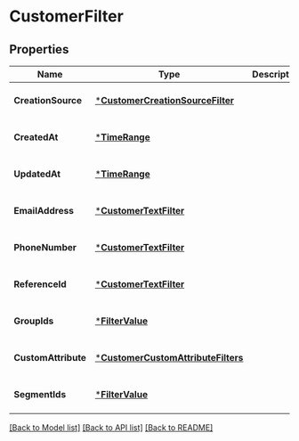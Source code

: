 # CustomerFilter

## Properties
Name | Type | Description | Notes
------------ | ------------- | ------------- | -------------
**CreationSource** | [***CustomerCreationSourceFilter**](CustomerCreationSourceFilter.md) |  | [optional] [default to null]
**CreatedAt** | [***TimeRange**](TimeRange.md) |  | [optional] [default to null]
**UpdatedAt** | [***TimeRange**](TimeRange.md) |  | [optional] [default to null]
**EmailAddress** | [***CustomerTextFilter**](CustomerTextFilter.md) |  | [optional] [default to null]
**PhoneNumber** | [***CustomerTextFilter**](CustomerTextFilter.md) |  | [optional] [default to null]
**ReferenceId** | [***CustomerTextFilter**](CustomerTextFilter.md) |  | [optional] [default to null]
**GroupIds** | [***FilterValue**](FilterValue.md) |  | [optional] [default to null]
**CustomAttribute** | [***CustomerCustomAttributeFilters**](CustomerCustomAttributeFilters.md) |  | [optional] [default to null]
**SegmentIds** | [***FilterValue**](FilterValue.md) |  | [optional] [default to null]

[[Back to Model list]](../README.md#documentation-for-models) [[Back to API list]](../README.md#documentation-for-api-endpoints) [[Back to README]](../README.md)

